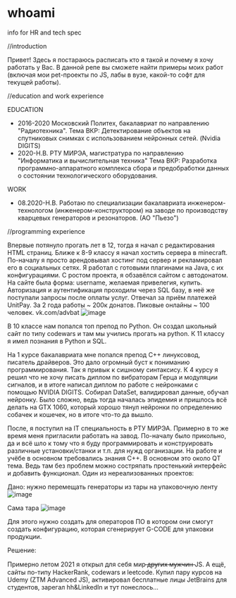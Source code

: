 # whoami
info for HR and tech spec

//introduction

Привет! Здесь я постараюсь расписать кто я такой и почему я хочу работать у Вас.
В данной репе вы сможете найти примеры моих работ (включая мои pet-проекты по JS, лабы в вузе, какой-то софт для текущей работы).

//education and work experience

EDUCATION

- 2016-2020 Московский Политех, бакалавриат по направлению "Радиотехника".
Тема ВКР: Детектирование объектов на спутниковых снимках с использованием нейронных сетей. (Nvidia DIGITS)
- 2020-Н.В. РТУ МИРЭА, магистратура по направлению "Информатика и вычислительная техника"
Тема ВКР: Разработка программно-аппаратного комплекса сбора и предобработки данных о состоянии технологического оборудования.

WORK

- 08.2020-Н.В. Работаю по специализации бакалавриата инженером-технологом (инженером-конструктором) на заводе по производству кварцевых генераторов и резонаторов. (АО "Пьезо")

//programming experience

Впервые потянуло прогать лет в 12,  тогда я начал с редактирования HTML страниц.
Ближе к 8-9 классу я начал хостить сервера в minecraft. 
По-началу я просто арендовывал хостинг под сервер и рекламировал его в социальных сетях. 
Я работал с готовыми плагинами на Java, с их конфигурациями.
С ростом проекта, я обзавёлся сайтом с автодонатом. На сайте была форма: username, желаемая привелегия, купить.
Авторизация и аутентификация проходили через SQL базу, в неё же поступали запросы после оплаты услуг. 
Отвечал за приём платежей UnitPay. За 2 года работы ~ 200к донатов.
Пиковые онлайны ~ 100 человек.
vk.com/advbat
![image](https://user-images.githubusercontent.com/87875395/147973361-c9f2e937-25a0-4971-bdbb-e2b47440370e.png)

В 10 классе нам попался топ препод по Python. Он создал школьный сайт по типу codewars и там мы учились прогать на python.
К 11 классу я имел познания в Python и SQL.

  На 1 курсе бакалавриата мне попался препод С++ линуксовод, писатель драйверов. Это дало огромный буст к пониманию программирования. Так я привык к сишному синтаксису.
К 4 курсу я решил что не хочу писать диплом по вибраторам Герца и модуляции сигналов, и в итоге написал диплом по работе с нейронками с помощью NVIDIA DIGITS.
Собирал DataSet, валидировал данные, обучал нейронку. Было сложно, ведь тогда началась эпидемия и пришлось всё делать на GTX 1060, который хорошо тянул нейронки
по определению собачек и кошечек, но в итоге что-то да вышло.

После, я поступил на IT специальность в РТУ МИРЭА. Примерно в то же время меня пригласили работать на завод.
По-началу было прикольно, да и всё шло к тому что я буду программировать и конструировать различные установки/станки и т.п. для нужд организации.
На работе и учёбе в основном требовались знания С++. В основном это около QT тема. Ведь там без проблем можно состряпать простенький интерфейс и добавить функционал.
Один из нереализованных проектов:

Дано: нужно перемещать генераторы из тары на упаковочную ленту
![image](https://user-images.githubusercontent.com/87875395/147976224-fb3d5306-cd84-43e2-bb03-2e2f1228f4eb.png)

Сама тара
![image](https://user-images.githubusercontent.com/87875395/147976241-436aedfa-960b-4447-ad39-7ea544192f7a.png)

Для этого нужно создать для операторов ПО в котором они смогут создать конфигурацию, которая сгенерирует G-CODE для упаковки продукции.

Решение:


Примерно летом 2021 я открыл для себя мир  ̶д̶р̶у̶г̶и̶х̶ ̶м̶у̶ж̶ч̶и̶н̶  JS.
А ещё, сайты по-типу HackerRank, codewars и leetcode.
Купил пару курсов на Udemy (ZTM Advanced JS), активировал бесплатные лицы JetBrains для студентов, зарегал hh&LinkedIn и тут понеслось...


